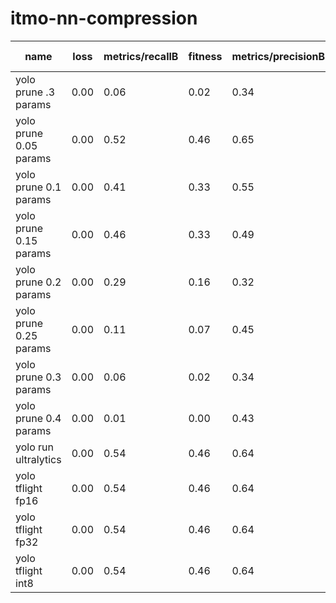 # itmo-nn-compression

|name|loss|metrics/recallB|fitness|metrics/precisionB|metrics/mAP50B|size|sparsity|metrics/mAP50-95B|preprocess|inference|postprocess|
|-|-|-|-|-|-|-|-|-|-|-|-|
|yolo prune .3 params|0.00|0.06|0.02|0.34|0.03|12.08|30.00|0.02|2.85|30.42|10.80|
|yolo prune 0.05 params|0.00|0.52|0.46|0.65|0.61|12.08|5.00|0.45|1.03|8.42|3.68|
|yolo prune 0.1 params|0.00|0.41|0.33|0.55|0.46|12.08|10.00|0.32|1.05|5.03|9.95|
|yolo prune 0.15 params|0.00|0.46|0.33|0.49|0.46|12.08|15.00|0.32|0.92|9.36|7.18|
|yolo prune 0.2 params|0.00|0.29|0.16|0.32|0.25|12.08|20.00|0.15|0.97|4.79|6.93|
|yolo prune 0.25 params|0.00|0.11|0.07|0.45|0.12|12.08|25.00|0.07|1.03|4.95|13.35|
|yolo prune 0.3 params|0.00|0.06|0.02|0.34|0.03|12.08|30.00|0.02|11.03|84.10|1.45|
|yolo prune 0.4 params|0.00|0.01|0.00|0.43|0.01|12.08|40.00|0.00|1.42|4.90|4.88|
|yolo run ultralytics|0.00|0.54|0.46|0.64|0.61|12.08|None|0.45|1.01|8.62|2.21|
|yolo tflight fp16|0.00|0.54|0.46|0.64|0.61|12.02|None|0.45|1.51|82.04|2.39|
|yolo tflight fp32|0.00|0.54|0.46|0.64|0.61|12.08|None|0.45|1.91|77.69|2.21|
|yolo tflight int8|0.00|0.54|0.46|0.64|0.61|12.02|None|0.45|1.37|72.02|2.17|
